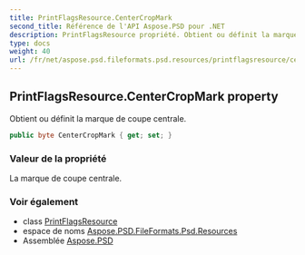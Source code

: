 ```yaml
---
title: PrintFlagsResource.CenterCropMark
second_title: Référence de l'API Aspose.PSD pour .NET
description: PrintFlagsResource propriété. Obtient ou définit la marque de coupe centrale.
type: docs
weight: 40
url: /fr/net/aspose.psd.fileformats.psd.resources/printflagsresource/centercropmark/
---
```

## PrintFlagsResource.CenterCropMark property

Obtient ou définit la marque de coupe centrale.

```csharp
public byte CenterCropMark { get; set; }
```

### Valeur de la propriété

La marque de coupe centrale.

### Voir également

* class [PrintFlagsResource](../)
* espace de noms [Aspose.PSD.FileFormats.Psd.Resources](../../printflagsresource/)
* Assemblée [Aspose.PSD](../../../)


